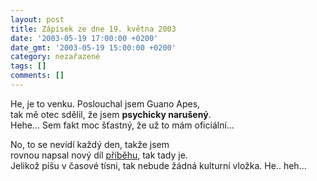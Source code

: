 ```yaml
---
layout: post
title: Zápisek ze dne 19. května 2003
date: '2003-05-19 17:00:00 +0200'
date_gmt: '2003-05-19 15:00:00 +0200'
category: nezařazené
tags: []
comments: []
---
```

<p>He, je to venku. Poslouchal jsem Guano Apes,<br />
tak mě otec sdělil, že jsem <span style="font-weight:bold">psychicky narušený</span>.<br />
Hehe... Sem fakt moc šťastný, že už to mám oficiální...</p>
<p>No, to se nevidí každý den, takže jsem<br />
rovnou napsal nový díl <a href="art.php?a=serial3.htm">příběhu</a>, tak tady je.<br />
Jelikož píšu v časové tísni, tak nebude žádná kulturní vložka. He.. heh...</p>
